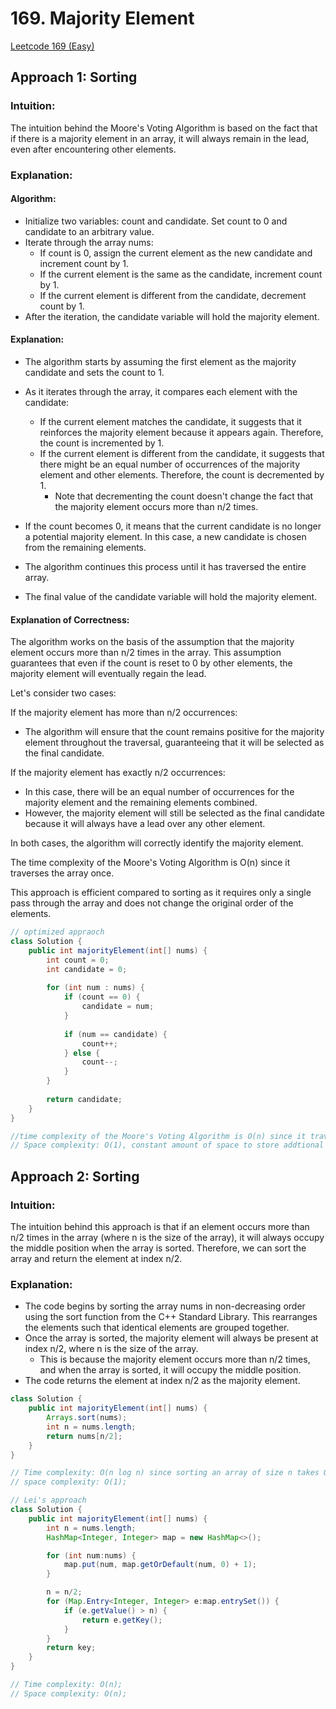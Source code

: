 # 169. Majority Element

[Leetcode 169 (Easy)][169]

[169]: https://leetcode.com/problems/majority-element/

## Approach 1: Sorting
### Intuition:
The intuition behind the Moore's Voting Algorithm is based on the fact that if there is a majority element in an array, it will always remain in the lead, even after encountering other elements.

### Explanation:
#### Algorithm:

- Initialize two variables: count and candidate. Set count to 0 and candidate to an arbitrary value.
- Iterate through the array nums:
  - If count is 0, assign the current element as the new candidate and increment count by 1.
  - If the current element is the same as the candidate, increment count by 1.
  - If the current element is different from the candidate, decrement count by 1.
- After the iteration, the candidate variable will hold the majority element.

#### Explanation:

- The algorithm starts by assuming the first element as the majority candidate and sets the count to 1.
- As it iterates through the array, it compares each element with the candidate:
  -  If the current element matches the candidate, it suggests that it reinforces the majority element because it appears again. Therefore, the count is incremented by 1.
  -  If the current element is different from the candidate, it suggests that there might be an equal number of occurrences of the majority element and other elements. Therefore, the count is decremented by 1.
      - Note that decrementing the count doesn't change the fact that the majority element occurs more than n/2 times.

- If the count becomes 0, it means that the current candidate is no longer a potential majority element. In this case, a new candidate is chosen from the remaining elements.
- The algorithm continues this process until it has traversed the entire array.
- The final value of the candidate variable will hold the majority element.

#### Explanation of Correctness:
The algorithm works on the basis of the assumption that the majority element occurs more than n/2 times in the array. This assumption guarantees that even if the count is reset to 0 by other elements, the majority element will eventually regain the lead.

Let's consider two cases:

If the majority element has more than n/2 occurrences:

  - The algorithm will ensure that the count remains positive for the majority element throughout the traversal, guaranteeing that it will be selected as the final candidate.

If the majority element has exactly n/2 occurrences:

  - In this case, there will be an equal number of occurrences for the majority element and the remaining elements combined.
  - However, the majority element will still be selected as the final candidate because it will always have a lead over any other element.

In both cases, the algorithm will correctly identify the majority element.

The time complexity of the Moore's Voting Algorithm is O(n) since it traverses the array once.

This approach is efficient compared to sorting as it requires only a single pass through the array and does not change the original order of the elements.

```java
// optimized appraoch
class Solution {
    public int majorityElement(int[] nums) {
        int count = 0;
        int candidate = 0;
        
        for (int num : nums) {
            if (count == 0) {
                candidate = num;
            }
            
            if (num == candidate) {
                count++;
            } else {
                count--;
            }
        }
        
        return candidate;
    }
}

//time complexity of the Moore's Voting Algorithm is O(n) since it traverses the array once.
// Space complexity: O(1), constant amount of space to store addtional variables
```

## Approach 2: Sorting
### Intuition:
The intuition behind this approach is that if an element occurs more than n/2 times in the array (where n is the size of the array), it will always occupy the middle position when the array is sorted. Therefore, we can sort the array and return the element at index n/2.

### Explanation:
- The code begins by sorting the array nums in non-decreasing order using the sort function from the C++ Standard Library. This rearranges the elements such that identical elements are grouped together.
- Once the array is sorted, the majority element will always be present at index n/2, where n is the size of the array.
  - This is because the majority element occurs more than n/2 times, and when the array is sorted, it will occupy the middle position.
- The code returns the element at index n/2 as the majority element.

```Java
class Solution {
    public int majorityElement(int[] nums) {
        Arrays.sort(nums);
        int n = nums.length;
        return nums[n/2];
    }
}

// Time complexity: O(n log n) since sorting an array of size n takes O(n log n) time.
// space complexity: O(1);
```

```java
// Lei's approach
class Solution {
    public int majorityElement(int[] nums) {
        int n = nums.length;
        HashMap<Integer, Integer> map = new HashMap<>();

        for (int num:nums) {
            map.put(num, map.getOrDefault(num, 0) + 1);
        }

        n = n/2;
        for (Map.Entry<Integer, Integer> e:map.entrySet()) {
            if (e.getValue() > n) {
                return e.getKey();
            }
        }
        return key;
    }
}

// Time complexity: O(n);
// Space complexity: O(n);
```